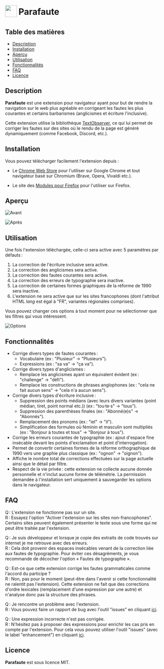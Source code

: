 
<h1 align="left">
<sub>
<img  src="src/icônes/icon-48.png" height="38" width="38">
</sub>
Parafaute
</h1>

## Table des matières

-   [Description](#description)
-   [Installation](#installation)
-   [Aperçu](#aperçu)
-   [Utilisation](#utilisation)
-   [Fonctionnalités](#fonctionnalités)
-   [FAQ](#faq)
-   [Licence](#licence)


## Description

**Parafaute** est une extension pour navigateur ayant pour but de rendre la navigation sur le web plus agréable en corrigeant les fautes les plus courantes et certains barbarismes (anglicismes et écriture l'inclusive).

Cette extension utilise la bibliothèque [TextObserver](https://github.com/DanielZTing/TextObserver), ce qui lui permet de corriger les fautes sur des sites où le rendu de la page est généré dynamiquement (comme Facebook, Discord, etc.).

## Installation

Vous pouvez télécharger facilement l'extension depuis :

- Le [Chrome Web Store](https://chrome.google.com/webstore/detail/parafaute/jfnefaojdbdjdaobckpmbgfibannmpcg) pour l'utiliser sur Google Chrome et tout navigateur basé sur Chromium (Brave, Opera, Vivaldi etc.).

- Le site des [Modules pour Firefox](https://addons.mozilla.org/fr/firefox/addon/parafaute/) pour l'utiliser sur Firefox.

## Aperçu

![Avant](https://github.com/user-attachments/assets/f256bac6-5544-4a68-8ea8-9f85c5f31c7c)

![Après](https://github.com/user-attachments/assets/c8f6e459-d125-4747-9d1b-7dbd61c44b06)

## Utilisation

Une fois l'extension téléchargée, celle-ci sera active avec 5 paramètres par défauts :

1) La correction de l'écriture inclusive sera active.  
2) La correction des anglicismes sera active.  
3) La correction des fautes courantes sera active.  
4) La correction des erreurs de typographie sera inactive.  
5) La correction de certaines formes graphiques de la réforme de 1990 sera inactive.  
6) L'extension ne sera active que sur les sites francophones (dont l'attribut HTML *lang* est égal à "FR", variantes régionales comprises).

Vous pouvez changer ces options à tout moment pour ne sélectionner que les filtres qui vous intéressent.

![Options](https://github.com/user-attachments/assets/074246fd-ba6f-4d3b-8610-e6d24d8d7efd)


## Fonctionnalités

* Corrige divers types de fautes courantes :
    - Vocabulaire (ex : "Plusieur" → "Plusieurs").
    - Expressions (ex : "sa va" → "ça va").
* Corrige divers types d'anglicismes :
    - Remplace les anglicismes ayant un équivalent évident (ex : "challenge" → "défi").
    - Remplace les constructions de phrases anglophones (ex : "cela ne fait aucun sens" → "cela n'a aucun sens").
* Corrige divers types d'écriture inclusive :
    - Suppression des points médians (avec leurs divers variantes (point médian, tiret, point normal etc.)) (ex : "tou·te·s" → "tous").
    - Suppression des parenthèses finales (ex : "Abonné(e)s" → "Abonnés").
    - Remplacement des pronoms (ex : "iel" → "il").
    - Simplification des formules où féminin et masculin sont multipliés (ex : "Bonjour à toutes et tous" → "Bonjour à tous").
* Corrige les erreurs courantes de typographie (ex : ajout d'espace fine insécable devant les points d'exclamation et point d'interrogation).
* Permet de convertir certaines formes de la réforme orthographique de 1990 vers une graphie plus classique (ex : "ognon" → "oignon").
* Affiche le nombre total de corrections effectuées sur la page actuelle ainsi que le détail par filtre. 
* Respect de la vie privée : cette extension ne collecte aucune donnée personnelle et n'inclut aucune forme de télémétrie. La permission demandée à l'installation sert uniquement à sauvegarder les options dans le navigateur.

## FAQ

Q : L'extension ne fonctionne pas sur un site.  
R : Essayez l'option "Activer l'extension sur les sites non-francophones". Certains sites peuvent également présenter le texte sous une forme qui ne peut être traitée par l'extension.

Q : Je suis développeur et lorsque je copie des extraits de code trouvés sur internet je me retrouve avec des erreurs.  
R : Cela doit provenir des espaces insécables venant de la correction liée aux fautes de typographie. Pour éviter ces désagréments, je vous recommande de décocher l'option « Fautes de typographie ».

Q : Est-ce que cette extension corrige les fautes grammaticales comme l'accord du participe ?  
R : Non, pas pour le moment (peut-être dans l'avenir si cette fonctionnalité ne ralentit pas l'extension). Cette extension ne fait que des corrections d'ordre lexicales (remplacement d'une expression par une autre) et n'analyse donc pas la structure des phrases.

Q : Je rencontre un problème avec l'extension.  
R : Vous pouvez faire un rapport de bug avec l'outil "issues" en cliquant [ici](https://github.com/leoncik/Parafaute/issues).

Q : Une expression incorrecte n'est pas corrigée.  
R : N'hésitez pas à proposer des expressions pour enrichir les cas pris en compte par l'extension. Pour cela vous pouvez utiliser l'outil "issues" (avec le label "enhancement") en cliquant [ici](https://github.com/leoncik/Parafaute/issues).


## Licence

**Parafaute** est sous licence MIT.

